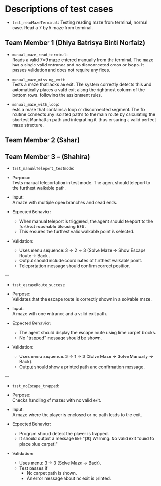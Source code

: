 # Descriptions of test cases

- `test_readMazeTerminal`: Testing reading maze from terminal, normal case. Read a 7 by 5 maze from terminal.


## Team Member 1 (Dhiya Batrisya Binti Norfaiz)

- `manual_maze_read_terminal`:  
  Reads a valid 7×9 maze entered manually from the terminal. The maze has a single valid entrance and no disconnected areas or loops. It passes validation and does not require any fixes.

- `manual_maze_missing_exit`:  
  Tests a maze that lacks an exit. The system correctly detects this and automatically places a valid exit along the rightmost column of the bottom rows, following the assignment rules.

- `manual_maze_with_loop`:  
  ests a maze that contains a loop or disconnected segment. The fix routine connects any isolated paths to the main route by calculating the shortest Manhattan path and integrating it, thus ensuring a valid perfect maze structure.



## Team Member 2 (Sahar)



## Team Member 3 – (Shahira)

- `test_manualTeleport_testmode`:  
- Purpose:  
  Tests manual teleportation in test mode. The agent should teleport to the furthest walkable path.
  
- Input:  
  A maze with multiple open branches and dead ends.

- Expected Behavior:  
  - When manual teleport is triggered, the agent should teleport to the furthest reachable tile using BFS.
  - This ensures the furthest valid walkable point is selected.
  
- Validation:
  - Uses menu sequence: 3 → 2 → 3 (Solve Maze → Show Escape Route → Back).
  - Output should include coordinates of furthest walkable point.
  - Teleportation message should confirm correct position.


--


- `test_escapeRoute_success`:  
- Purpose:  
  Validates that the escape route is correctly shown in a solvable maze.
  
- Input:  
  A maze with one entrance and a valid exit path.

- Expected Behavior:  
  - The agent should display the escape route using lime carpet blocks.
  - No "trapped" message should be shown.

- Validation:
  - Uses menu sequence: 3 → 1 → 3 (Solve Maze → Solve Manually → Back).
  - Output should show a printed path and confirmation message.


--


- `test_noEscape_trapped`:  
- Purpose:  
  Checks handling of mazes with no valid exit.

- Input:  
  A maze where the player is enclosed or no path leads to the exit.

- Expected Behavior:  
  - Program should detect the player is trapped.
  - It should output a message like "[❌] Warning: No valid exit found to place blue carpet!"

- Validation:
  - Uses menu: 3 → 3 (Solve Maze → Back).
  - Test passes if:
    - No carpet path is shown.
    - An error message about no exit is printed.
